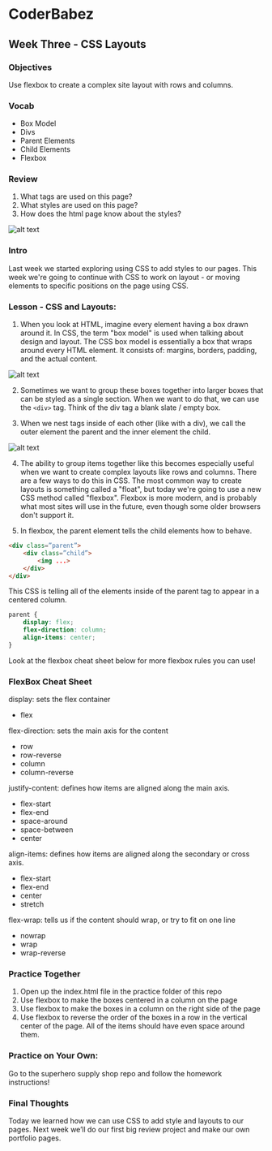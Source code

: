 # CoderBabez

##  Week Three - CSS Layouts

### Objectives
Use flexbox to create a complex site layout with rows and columns.

### Vocab
* Box Model
* Divs
* Parent Elements
* Child Elements
* Flexbox

### Review
1. What tags are used on this page?
2. What styles are used on this page?
3. How does the html page know about the styles?

![alt text](https://github.com/megknoll/coderbabez-css-wk2/raw/master/img/practice.png "Review")

### Intro
Last week we started exploring using CSS to add styles to our pages. This week we're going to continue with CSS to work on layout - or moving elements to specific positions on the page using CSS.

### Lesson - CSS and Layouts:

1. When you look at HTML, imagine every element having a box drawn around it. In CSS, the term "box model" is used when talking about design and layout. The CSS box model is essentially a box that wraps around every HTML element. It consists of: margins, borders, padding, and the actual content.

![alt text](https://github.com/megknoll/coderbabez-css-wk2/raw/master/img/boxmodel.png "Box Model")

2. Sometimes we want to group these boxes together into larger boxes that can be styled as a single section. When we want to do that, we can use the `<div>` tag. Think of the div tag a blank slate / empty box.

3. When we nest tags inside of each other (like with a div), we call the outer element the parent and the inner element the child.

![alt text](https://github.com/megknoll/coderbabez-css-wk2/raw/master/img/child_parent_element.png "Parent vs. Child Element")

4. The ability to group items together like this becomes especially useful when we want to create complex layouts like rows and columns. There are a few ways to do this in CSS. The most common way to create layouts is something called a "float", but today we're going to use a new CSS method called "flexbox". Flexbox is more modern, and is probably what most sites will use in the future, even though some older browsers don't support it.

5. In flexbox, the parent element tells the child elements how to behave.
```html
<div class=”parent”>
	<div class=”child”>
		<img ...>
	</div>
</div>
```

This CSS is telling all of the elements inside of the parent tag to appear in a centered column.
```css
parent {
	display: flex;
	flex-direction: column;
	align-items: center;
}

```

Look at the flexbox cheat sheet below for more flexbox rules you can use!

### FlexBox Cheat Sheet

display: sets the flex container
* flex

flex-direction: sets the main axis for the content
* row
* row-reverse
* column
* column-reverse

justify-content: defines how items are aligned along the main axis.
* flex-start
* flex-end
* space-around
* space-between
* center

align-items: defines how items are aligned along the secondary or cross axis.
* flex-start
* flex-end
* center
* stretch

flex-wrap: tells us if the content should wrap, or try to fit on one line
* nowrap
* wrap
* wrap-reverse

### Practice Together
1. Open up the index.html file in the practice folder of this repo
2. Use flexbox to make the boxes centered in a column on the page
3. Use flexbox to make the boxes in a column on the right side of the page
4. Use flexbox to reverse the order of the boxes in a row in the vertical center of the page. All of the items should have even space around them.

### Practice on Your Own:
Go to the superhero supply shop repo and follow the homework instructions!

### Final Thoughts
Today we learned how we can use CSS to add style and layouts to our pages.
Next week we’ll do our first big review project and make our own portfolio pages.
